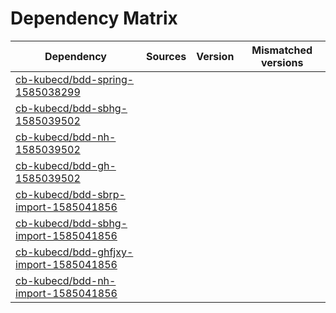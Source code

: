 # Dependency Matrix

Dependency | Sources | Version | Mismatched versions
---------- | ------- | ------- | -------------------
[cb-kubecd/bdd-spring-1585038299](https://github.com/cb-kubecd/bdd-spring-1585038299.git) |  | []() | 
[cb-kubecd/bdd-sbhg-1585039502](https://github.com/cb-kubecd/bdd-sbhg-1585039502.git) |  | []() | 
[cb-kubecd/bdd-nh-1585039502](https://github.com/cb-kubecd/bdd-nh-1585039502.git) |  | []() | 
[cb-kubecd/bdd-gh-1585039502](https://github.com/cb-kubecd/bdd-gh-1585039502.git) |  | []() | 
[cb-kubecd/bdd-sbrp-import-1585041856](https://github.com/cb-kubecd/bdd-sbrp-import-1585041856.git) |  | []() | 
[cb-kubecd/bdd-sbhg-import-1585041856](https://github.com/cb-kubecd/bdd-sbhg-import-1585041856.git) |  | []() | 
[cb-kubecd/bdd-ghfjxy-import-1585041856](https://github.com/cb-kubecd/bdd-ghfjxy-import-1585041856.git) |  | []() | 
[cb-kubecd/bdd-nh-import-1585041856](https://github.com/cb-kubecd/bdd-nh-import-1585041856.git) |  | []() | 
